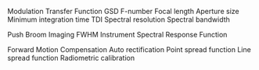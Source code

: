 Modulation Transfer Function
GSD
F-number
Focal length
Aperture size
Minimum integration time
TDI
Spectral resolution
Spectral bandwidth

Push Broom Imaging
FWHM
Instrument Spectral Response Function



Forward Motion Compensation
Auto rectification
Point spread function
Line spread function
Radiometric calibration







